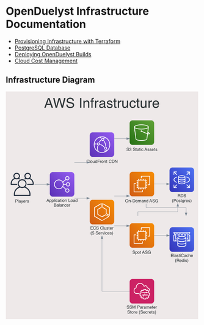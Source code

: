 # OpenDuelyst Infrastructure Documentation

- [Provisioning Infrastructure with Terraform](TERRAFORM.md)
- [PostgreSQL Database](POSTGRES.md)
- [Deploying OpenDuelyst Builds](DEPLOYMENTS.md)
- [Cloud Cost Management](COSTS.md)

## Infrastructure Diagram

<img src="../diagrams/infrastructure.png" alt="Infrastructure Diagram" width=600 />

